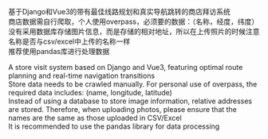 基于Django和Vue3的带有最佳线路规划和真实导航跳转的商店拜访系统<br>
商店数据需自行爬取，个人使用overpass，必须要的数据：（名称，经度，纬度）<br>
没有采用数据库存储图片信息，而是存储的相对地址，所以在上传照片的时候注意名称是否与csv/excel中上传的名称一样<br>
推荐使用pandas库进行处理数据<br>


A store visit system based on Django and Vue3, featuring optimal route planning and real-time navigation transitions<br>
Store data needs to be crawled manually. For personal use of overpass, the required data includes: (name, longitude, latitude)<br>
Instead of using a database to store image information, relative addresses are stored. Therefore, when uploading photos, please ensure that the names are the same as those uploaded in CSV/Excel<br>
It is recommended to use the pandas library for data processing<br>
